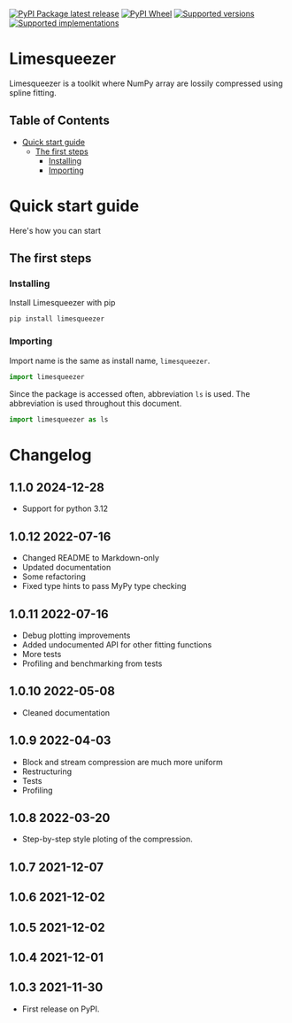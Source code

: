 [![PyPI Package latest release](https://img.shields.io/pypi/v/limesqueezer.svg)][1]
[![PyPI Wheel](https://img.shields.io/pypi/wheel/limesqueezer.svg)][1]
[![Supported versions](https://img.shields.io/pypi/pyversions/limesqueezer.svg)][1]
[![Supported implementations](https://img.shields.io/pypi/implementation/limesqueezer.svg)][1]

# Limesqueezer <!-- omit in toc -->

Limesqueezer is a toolkit where NumPy array are lossily compressed using spline fitting.

## Table of Contents <!-- omit in toc -->

- [Quick start guide](#quick-start-guide)
    - [The first steps](#the-first-steps)
        - [Installing](#installing)
        - [Importing](#importing)

# Quick start guide

Here's how you can start

## The first steps

### Installing

Install Limesqueezer with pip

```
pip install limesqueezer
```

### Importing

Import name is the same as install name, `limesqueezer`.

```python
import limesqueezer
```

Since the package is accessed often,  abbreviation `ls` is used. The abbreviation is used throughout this document.

```python
import limesqueezer as ls
```

# Changelog <!-- omit in toc -->

## 1.1.0 2024-12-28 <!-- omit in toc -->

- Support for python 3.12

## 1.0.12 2022-07-16 <!-- omit in toc -->

- Changed README to Markdown-only
- Updated documentation
- Some refactoring
- Fixed type hints to pass MyPy type checking

## 1.0.11 2022-07-16 <!-- omit in toc -->

- Debug plotting improvements
- Added undocumented API for other fitting functions
- More tests
- Profiling and benchmarking from tests

## 1.0.10 2022-05-08 <!-- omit in toc -->

- Cleaned documentation

## 1.0.9 2022-04-03 <!-- omit in toc -->

- Block and stream compression are much more uniform
- Restructuring
- Tests
- Profiling

## 1.0.8 2022-03-20 <!-- omit in toc -->

- Step-by-step style ploting of the compression.

## 1.0.7 2021-12-07 <!-- omit in toc -->

## 1.0.6 2021-12-02 <!-- omit in toc -->

## 1.0.5 2021-12-02 <!-- omit in toc -->

## 1.0.4 2021-12-01 <!-- omit in toc -->

## 1.0.3 2021-11-30 <!-- omit in toc -->

- First release on PyPI.

[1]: <https://pypi.org/project/limesqueezer> "Project PyPI page"
